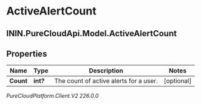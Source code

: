 # ActiveAlertCount

## ININ.PureCloudApi.Model.ActiveAlertCount

## Properties

|Name | Type | Description | Notes|
|------------ | ------------- | ------------- | -------------|
| **Count** | **int?** | The count of active alerts for a user. | [optional] |



_PureCloudPlatform.Client.V2 226.0.0_
